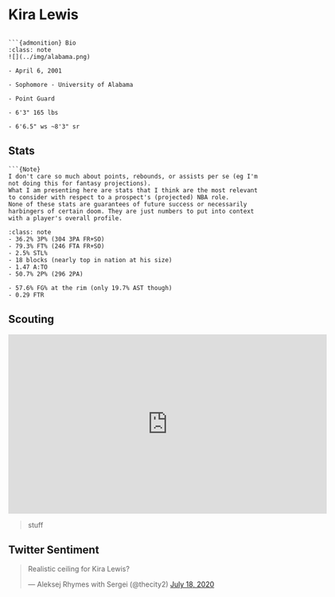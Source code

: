 Kira Lewis
===
```{image} ../img/kira_lewis.jpg
```

```{margin}
```{admonition} Bio
:class: note
![](../img/alabama.png)

- April 6, 2001

- Sophomore - University of Alabama

- Point Guard

- 6'3" 165 lbs

- 6'6.5" ws ~8'3" sr
```

## Stats
```{margin}
```{Note}
I don't care so much about points, rebounds, or assists per se (eg I'm not doing this for fantasy projections). 
What I am presenting here are stats that I think are the most relevant to consider with respect to a prospect's (projected) NBA role.
None of these stats are guarantees of future success or necessarily harbingers of certain doom. They are just numbers to put into context with a player's overall profile.
```
```{admonition} Noteworthy
:class: note
- 36.2% 3P% (304 3PA FR+SO)
- 79.3% FT% (246 FTA FR+SO)
- 2.5% STL%
- 18 blocks (nearly top in nation at his size)
- 1.47 A:TO
- 50.7% 2P% (296 2PA)
```

```{Caution}
- 57.6% FG% at the rim (only 19.7% AST though)
- 0.29 FTR
```

## Scouting
<iframe width="640" height="360" src="https://www.youtube.com/embed/gooKhwDBRQE" frameborder="0" allow="accelerometer; autoplay; encrypted-media; gyroscope; picture-in-picture" allowfullscreen></iframe>

>stuff 

## Twitter Sentiment

<blockquote class="twitter-tweet"><p lang="en" dir="ltr">Realistic ceiling for Kira Lewis?</p>&mdash; Aleksej Rhymes with Sergei (@thecity2) <a href="https://twitter.com/thecity2/status/1284637824084357120?ref_src=twsrc%5Etfw">July 18, 2020</a></blockquote> <script async src="https://platform.twitter.com/widgets.js" charset="utf-8"></script>